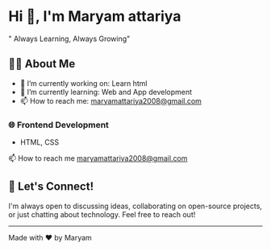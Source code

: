 # Hi 👋, I'm Maryam attariya

" Always Learning, Always Growing"
## 🧑‍💻 About Me
- 🔭 I’m currently working on: Learn html
- 🌱 I’m currently learning: Web and App development
- 📫 How to reach me: maryamattariya2008@gmail.com

### 🌐 Frontend Development
- HTML, CSS


📫 How to reach me maryamattariya2008@gmail.com

## 🤝 Let's Connect!
I'm always open to discussing ideas, collaborating on open-source projects, or just chatting about technology. Feel free to reach out!

---
Made with ❤️ by Maryam
